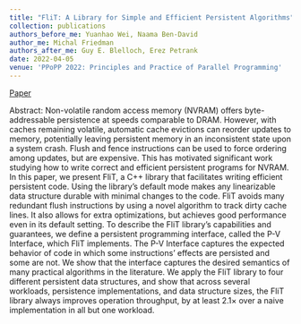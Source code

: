 ```yaml
---
title: "FliT: A Library for Simple and Efficient Persistent Algorithms"
collection: publications
authors_before_me: Yuanhao Wei, Naama Ben-David
author_me: Michal Friedman
authors_after_me: Guy E. Blelloch, Erez Petrank
date: 2022-04-05
venue: 'PPoPP 2022: Principles and Practice of Parallel Programming'
---
```

[Paper](https://dl.acm.org/doi/pdf/10.1145/3503221.3508436)

Abstract: Non-volatile random access memory (NVRAM) offers byte-addressable persistence at speeds comparable to DRAM. However, with caches remaining volatile, automatic cache evictions can reorder updates to memory, potentially leaving persistent memory in an inconsistent state upon a system crash. Flush and fence instructions can be used to force ordering among updates, but are expensive. This has motivated significant work studying how to write correct and efficient persistent programs for NVRAM.
In this paper, we present FliT, a C++ library that facilitates writing efficient persistent code. Using the library’s default mode makes any linearizable data structure durable with minimal changes to the code. FliT avoids many redundant flush instructions by using a novel algorithm to track dirty cache lines. It also allows for extra optimizations, but achieves good performance even in its default setting.
To describe the FliT library’s capabilities and guarantees, we define a persistent programming interface, called the P-V Interface, which FliT implements. The P-V Interface captures the expected behavior of code in which some instructions’ effects are persisted and some are not. We show that the interface captures the desired semantics of many practical algorithms in the literature.
We apply the FliT library to four different persistent data structures, and show that across several workloads, persistence implementations, and data structure sizes, the FliT library always improves operation throughput, by at least 2.1× over a naive implementation in all but one workload.
